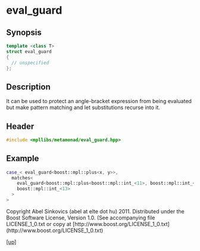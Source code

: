 # eval_guard

## Synopsis

```cpp
template <class T>
struct eval_guard
{
  // unspecified
};
```

## Description

It can be used to protect an angle-bracket expression from being evaluated but
make pattern matching and let substitutions recurse into it.

## Header

```cpp
#include <mpllibs/metamonad/eval_guard.hpp>
```

## Example

```cpp
case_< eval_guard<boost::mpl::plus<x, y>>,
  matches<
    eval_guard<boost::mpl::plus<boost::mpl::int_<11>, boost::mpl::int_<2> > >,
    boost::mpl::int_<13>
  >
>
```

<p class="copyright">
Copyright Abel Sinkovics (abel at elte dot hu) 2011.
Distributed under the Boost Software License, Version 1.0.
(See accompanying file LICENSE_1_0.txt or copy at
[http://www.boost.org/LICENSE_1_0.txt](http://www.boost.org/LICENSE_1_0.txt)
</p>

[[up]](reference.html)



